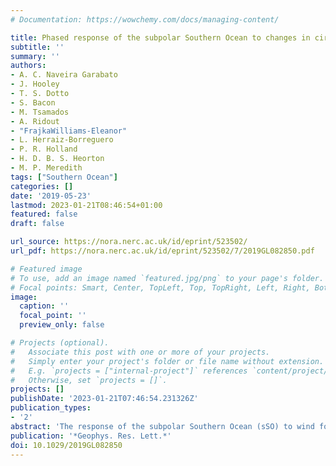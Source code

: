 ```yaml
---
# Documentation: https://wowchemy.com/docs/managing-content/

title: Phased response of the subpolar Southern Ocean to changes in circumpolar winds
subtitle: ''
summary: ''
authors:
- A. C. Naveira Garabato
- J. Hooley
- T. S. Dotto
- S. Bacon
- M. Tsamados
- A. Ridout
- "FrajkaWilliams-Eleanor"
- L. Herraiz-Borreguero
- P. R. Holland
- H. D. B. S. Heorton
- M. P. Meredith
tags: ["Southern Ocean"]
categories: []
date: '2019-05-23'
lastmod: 2023-01-21T08:46:54+01:00
featured: false
draft: false

url_source: https://nora.nerc.ac.uk/id/eprint/523502/
url_pdf: https://nora.nerc.ac.uk/id/eprint/523502/7/2019GL082850.pdf

# Featured image
# To use, add an image named `featured.jpg/png` to your page's folder.
# Focal points: Smart, Center, TopLeft, Top, TopRight, Left, Right, BottomLeft, Bottom, BottomRight.
image:
  caption: ''
  focal_point: ''
  preview_only: false

# Projects (optional).
#   Associate this post with one or more of your projects.
#   Simply enter your project's folder or file name without extension.
#   E.g. `projects = ["internal-project"]` references `content/project/deep-learning/index.md`.
#   Otherwise, set `projects = []`.
projects: []
publishDate: '2023-01-21T07:46:54.231326Z'
publication_types:
- '2'
abstract: 'The response of the subpolar Southern Ocean (sSO) to wind forcing is assessed using satellite radar altimetry. sSO sea level exhibits a phased, zonally coherent, bimodal adjustment to circumpolar wind changes, involving comparable seasonal and interannual variations. The adjustment is effected via a quasi-instantaneous exchange of mass between the Antarctic continental shelf and the sSO to the north, and a 2-month-delayed transfer of mass between the wider Southern Ocean and the subtropics. Both adjustment modes are consistent with an Ekman-mediated response to variations in surface stress. Only the fast mode projects significantly onto the surface geostrophic flow of the sSO; thus, the regional circulation varies in phase with the leading edge of sSO sea level variability. The surface forcing of changes in the sSO system is partly associated with variations of surface winds linked to the Southern Annular Mode and is modulated by sea ice cover near Antarctica.'
publication: '*Geophys. Res. Lett.*'
doi: 10.1029/2019GL082850
---
```

